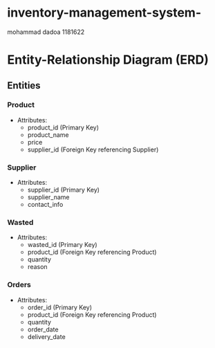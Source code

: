 # inventory-management-system-
mohammad dadoa 1181622
# Entity-Relationship Diagram (ERD)

## Entities

### Product
- Attributes:
  - product_id (Primary Key)
  - product_name
  - price
  - supplier_id (Foreign Key referencing Supplier)

### Supplier
- Attributes:
  - supplier_id (Primary Key)
  - supplier_name
  - contact_info

### Wasted
- Attributes:
  - wasted_id (Primary Key)
  - product_id (Foreign Key referencing Product)
  - quantity
  - reason

### Orders
- Attributes:
  - order_id (Primary Key)
  - product_id (Foreign Key referencing Product)
  - quantity
  - order_date
  - delivery_date
